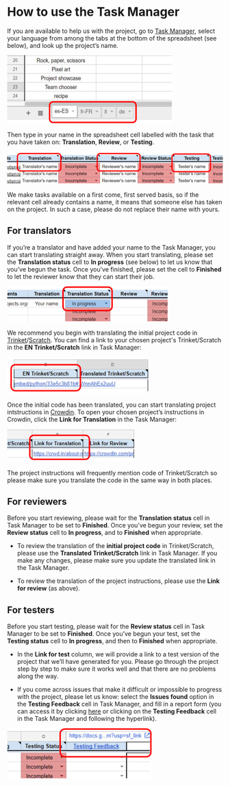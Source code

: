 # How to use the Task Manager

If you are available to help us with the project, go to [Task Manager](https://docs.google.com/spreadsheets/d/1vqu2VDPIA0C-UW6pMSsoS6UsUyzry7paspLV63hkqhs/edit?usp=sharing), select your language from  among the tabs at the bottom of the spreadsheet (see below), and look up the project’s name.

![screenshot](images/Task_Manager_language_selection.png)

Then type in your name in the spreadsheet cell labelled with the task that you have taken on: **Translation**, **Review**, or **Testing**.

![screenshot](images/Task_Manager_adding_name.png)

We make tasks available on a first come, first served basis, so if the relevant cell already contains a name, it means that someone else has taken on the project. In such a case, please do not replace their name with yours.

## For translators

If you’re a translator and have added your name to the Task Manager, you can start translating straight away. When you start translating, please set the **Translation status** cell to **In progress** (see below) to let us know that you’ve begun the task. Once you’ve finished, please set the cell to **Finished** to let the reviewer know that they can start their job.

![screenshot](images/Task_Manager_translation_status.png)

We recommend you begin with translating the initial project code in [Trinket](https://github.com/ninaszymor/Raspberry-Pi-Translation-Guide/blob/master/Tools/Trinket.md)/[Scratch](https://github.com/ninaszymor/Raspberry-Pi-Translation-Guide/blob/master/Tools/Scratch.md). You can find a link to your chosen project's Trinket/Scratch in the **EN Trinket/Scratch** link in Task Manager:

![screenshot](images/Task_Manager_trinket_link.png)

Once the initial code has been translated, you can start translating project intstructions in [Crowdin](https://github.com/ninaszymor/Raspberry-Pi-Translation-Guide/blob/master/Tools/Crowdin.md). To open your chosen project’s instructions in Crowdin, click the **Link for Translation** in the Task Manager:

![screenshot](images/Task_Manager_translation_link.png)

The project instructions will frequently mention code of Trinket/Scratch so please make sure you translate the code in the same way in both places.

## For reviewers

Before you start reviewing, please wait for the **Translation status** cell in Task Manager to be set to **Finished**. Once you’ve begun your review, set the **Review status** cell to **In progress**, and to **Finished** when appropriate.

- To review the translation of the **initial project code** in Trinket/Scratch, please use the **Translated Trinket/Scratch** link in Task Manager. If you make any changes, please make sure you update the translated link in the Task Manager.

- To review the translation of the project instructions, please use the **Link for review** (as above).

## For testers

Before you start testing, please wait for the **Review status** cell in Task Manager to be set to **Finished**. Once you’ve begun your test, set the **Testing status** cell to **In progress**, and then to **Finished** when appropriate.

- In the **Link for test** column, we will provide a link to a test version of the project that we’ll have generated for you. Please go through the project step by step to make sure it works well and that there are no problems along the way.

- If you come across issues that make it difficult or impossible to progress with the project, please let us know: select the **Issues found** option in the **Testing Feedback** cell in Task Manager, and fill in a report form (you can access it by clicking [here](https://docs.google.com/forms/d/e/1FAIpQLSd1136TVh8zdM7u8k3U1a6XXCq0H-yrhYp-YbvP36pLiun6Bg/viewform?pli=1) or clicking on the **Testing Feedback** cell in the Task Manager and following the hyperlink).

![screenshot](images/Task_Manager_testing_feedback.png)
